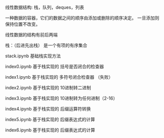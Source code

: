 线性数据结构: 栈，队列，deques，列表

一种数据的容器，它们的数据之间的顺序由添加或删除的顺序决定。
一旦添加则保持位置不改变。

线性数据的结构有前后两端

栈：（后进先出栈） 是一个有项的有序集合 

stack.ipynb 基础栈实现方法

index0.ipynb 基于栈实现的 括号是否闭合的检查器

index1.ipynb 基于栈实现的 多符号闭合检查器 （失败）

index2.ipynb 基于栈实现的 10进制转二进制

index3.ipynb 基于栈实现的 10进制转为任何进制（2-16）

index4.ipynb 基于栈实现的 后缀运算符转换

index5.ipynb 基于栈实现的 后缀表达式的计算

index6.ipynb 基于栈实现的 后缀表达式的计算